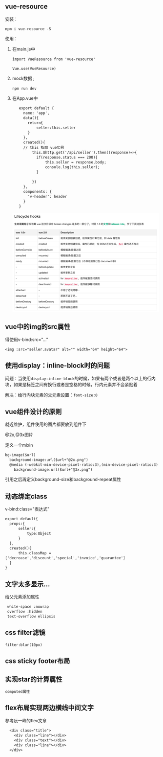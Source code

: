 ## vue-resource

安装：

	npm i vue-resource -S

使用：

1. 在main.js中

	`import VueResource from 'vue-resource'`

	`Vue.use(VueResource)`

2. mock数据 ;
	
	`npm run dev`

3. 在App.vue中
		
		  export default {
		    name: 'app',
		    data(){
		      return{
		          seller:this.seller
		      }
		    },
		    created(){
			// this 指向 vue实例
		        this.$http.get('/api/seller').then((response)=>{
		          if(response.status === 200){
		              this.seller = response.body;
		              console.log(this.seller);
		          }
		
		        })
		    },
		    components: {
		      'v-header': header
		    }
		  }


	![](./images/img2.png)


## vue中的img的src属性

得使用v-bind:src="..."

	<img :src="seller.avatar" alt="" width="64" height="64">

## 使用display：inline-block时的问题

问题：当使用`display:inline-block`的时候，如果有两个或者是两个以上的行内块，如果是标签之间有换行或者是空格的时候，行内元素并不会紧贴着

解决：给行内块元素的父元素设置：`font-size:0`


## vue组件设计的原则

就近维护，组件使用的图片都要放到组件下

@2x,@3x图片

定义一个mixin

	bg-image($url)
	  background-image:url($url+"@2x.png")
	  @media (-webkit-min-device-pixel-ratio:3),(min-device-pixel-ratio:3)
	    background-image:url($url+"@3x.png")

引用之后再定义background-size和background-repeat属性

## 动态绑定class

v-bind:class="表达式"

<span class="icon" :class="classMap[seller.supports[0].type]"></span>
	
	export default{
  	  props:{
          seller:{
              type:Object
          }
      },
      created(){
          this.classMap = ['decrease','discount','special','invoice','guarantee']
      }
	}

## 文字太多显示...

给父元素添加属性

	 white-space :nowrap
	 overflow :hidden
	 text-overflow ellipsis

## css filter滤镜

	filter:blur(10px)

## css sticky footer布局

## 实现star的计算属性

	computed属性

## flex布局实现两边横线中间文字

参考阮一峰的flex文章
	
	  <div class="title">
	    <div class="line"></div>
	    <div class="text"></div>
	    <div class="line"></div>
	  </div>
